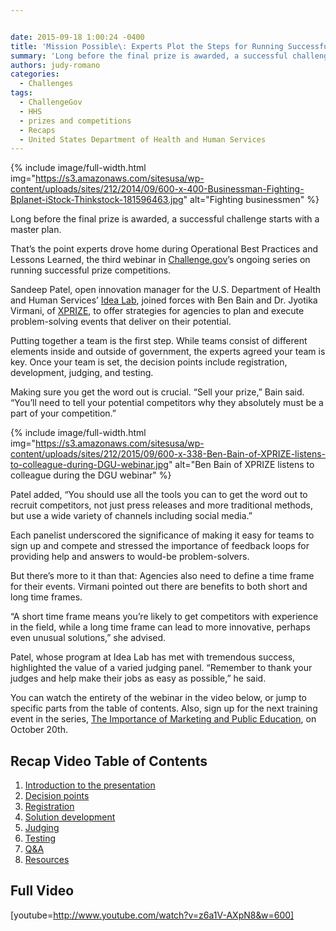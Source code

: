 ```yaml
---


date: 2015-09-18 1:00:24 -0400
title: 'Mission Possible\: Experts Plot the Steps for Running Successful Prize Competitions'
summary: 'Long before the final prize is awarded, a successful challenge starts with a master plan. That&rsquo;s the point experts drove home during Operational Best Practices and Lessons Learned, the third webinar in Challenge.gov&rsquo;s ongoing series on running successful prize competitions. Sandeep Patel, open innovation manager for the U.S. Department of Health and Human Services&amp;#8217;&nbsp;Idea Lab,'
authors: judy-romano
categories:
  - Challenges
tags:
  - ChallengeGov
  - HHS
  - prizes and competitions
  - Recaps
  - United States Department of Health and Human Services
---
```



{% include image/full-width.html img="https://s3.amazonaws.com/sitesusa/wp-content/uploads/sites/212/2014/09/600-x-400-Businessman-Fighting-Bplanet-iStock-Thinkstock-181596463.jpg" alt="Fighting businessmen" %} 

Long before the final prize is awarded, a successful challenge starts with a master plan.

That’s the point experts drove home during Operational Best Practices and Lessons Learned, the third webinar in [Challenge.gov](http://www.challenge.gov)’s ongoing series on running successful prize competitions.

Sandeep Patel, open innovation manager for the U.S. Department of Health and Human Services&#8217; [Idea Lab](http://www.hhs.gov/idealab/), joined forces with Ben Bain and Dr. Jyotika Virmani, of [XPRIZE](http://www.xprize.org), to offer strategies for agencies to plan and execute problem-solving events that deliver on their potential.

Putting together a team is the first step. While teams consist of different elements inside and outside of government, the experts agreed your team is key. Once your team is set, the decision points include registration, development, judging, and testing.

Making sure you get the word out is crucial. “Sell your prize,” Bain said. “You’ll need to tell your potential competitors why they absolutely must be a part of your competition.”


{% include image/full-width.html img="https://s3.amazonaws.com/sitesusa/wp-content/uploads/sites/212/2015/09/600-x-338-Ben-Bain-of-XPRIZE-listens-to-colleague-during-DGU-webinar.jpg" alt="Ben Bain of XPRIZE listens to colleague during the DGU webinar" %}

Patel added, “You should use all the tools you can to get the word out to recruit competitors, not just press releases and more traditional methods, but use a wide variety of channels including social media.”

Each panelist underscored the significance of making it easy for teams to sign up and compete and stressed the importance of feedback loops for providing help and answers to would-be problem-solvers.

But there’s more to it than that: Agencies also need to define a time frame for their events. Virmani pointed out there are benefits to both short and long time frames.

“A short time frame means you’re likely to get competitors with experience in the field, while a long time frame can lead to more innovative, perhaps even unusual solutions,” she advised.

Patel, whose program at Idea Lab has met with tremendous success, highlighted the value of a varied judging panel. “Remember to thank your judges and help make their jobs as easy as possible,” he said.

You can watch the entirety of the webinar in the video below, or jump to specific parts from the table of contents. Also, sign up for the next training event in the series, [The Importance of Marketing and Public Education](https://www.WHATEVER/event/module-4-the-importance-of-marketing-and-public-education/), on October 20th.

## Recap Video Table of Contents

  1. [Introduction to the presentation](https://www.youtube.com/watch?v=z6a1V-AXpN8#t=0m0s)
  2. [Decision points](https://www.youtube.com/watch?v=z6a1V-AXpN8#t=2m21s)
  3. [Registration](https://www.youtube.com/watch?v=z6a1V-AXpN8#t=9m41s)
  4. [Solution development](https://www.youtube.com/watch?v=z6a1V-AXpN8#t=19m21s)
  5. [Judging](https://www.youtube.com/watch?v=z6a1V-AXpN8#t=26m11s)
  6. [Testing](https://www.youtube.com/watch?v=z6a1V-AXpN8#t=34m33s)
  7. [Q&A](https://www.youtube.com/watch?v=z6a1V-AXpN8#t=43m24s)
  8. [Resources](https://www.youtube.com/watch?v=z6a1V-AXpN8#t=59m21s)

## Full Video

[youtube=http://www.youtube.com/watch?v=z6a1V-AXpN8&w=600]